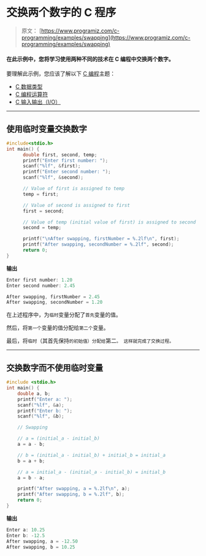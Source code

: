# 交换两个数字的 C 程序

> 原文： [https://www.programiz.com/c-programming/examples/swapping](https://www.programiz.com/c-programming/examples/swapping)

#### 在此示例中，您将学习使用两种不同的技术在 C 编程中交换两个数字。

要理解此示例，您应该了解以下 [C 编程](/c-programming "C tutorial")主题：

*   [C 数据类型](/c-programming/c-data-types)
*   [C 编程运算符](/c-programming/c-operators)
*   [C 输入输出（I/O）](/c-programming/c-input-output)

* * *

## 使用临时变量交换数字

```c
#include<stdio.h>
int main() {
      double first, second, temp;
      printf("Enter first number: ");
      scanf("%lf", &first);
      printf("Enter second number: ");
      scanf("%lf", &second);

      // Value of first is assigned to temp
      temp = first;

      // Value of second is assigned to first
      first = second;

      // Value of temp (initial value of first) is assigned to second
      second = temp;

      printf("\nAfter swapping, firstNumber = %.2lf\n", first);
      printf("After swapping, secondNumber = %.2lf", second);
      return 0;
} 
```

**输出**

```c
Enter first number: 1.20
Enter second number: 2.45

After swapping, firstNumber = 2.45
After swapping, secondNumber = 1.20 
```

在上述程序中，为`临时`变量分配了`首先`变量的值。

然后，将`第一个`变量的值分配给`第二个`变量。

最后，将`临时`（其首先保持`的初始值）分配给`第二`。 这样就完成了交换过程。`

* * *

## 交换数字而不使用临时变量

```c
#include <stdio.h>
int main() {
    double a, b;
    printf("Enter a: ");
    scanf("%lf", &a);
    printf("Enter b: ");
    scanf("%lf", &b);

    // Swapping

    // a = (initial_a - initial_b)
    a = a - b;   

    // b = (initial_a - initial_b) + initial_b = initial_a
    b = a + b;

    // a = initial_a - (initial_a - initial_b) = initial_b
    a = b - a;

    printf("After swapping, a = %.2lf\n", a);
    printf("After swapping, b = %.2lf", b);
    return 0;
} 
```

**输出**

```c
Enter a: 10.25
Enter b: -12.5
After swapping, a = -12.50
After swapping, b = 10.25 
```